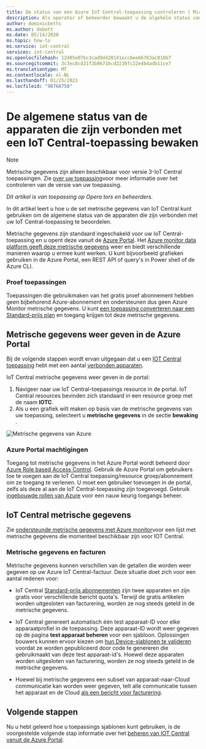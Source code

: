 ```yaml
---
title: De status van een Azure IoT Central-toepassing controleren | Microsoft Docs
description: Als operator of beheerder bewaakt u de algehele status van de apparaten die zijn verbonden met uw IoT Central-toepassing.
author: dominicbetts
ms.author: dobett
ms.date: 05/14/2020
ms.topic: how-to
ms.service: iot-central
services: iot-central
ms.openlocfilehash: 12485e07bc3cad9d420141ecc6ee66763ac010b7
ms.sourcegitcommit: 3c3ec8cd21f2b0671bcd2230fc22e4b4adb11ce7
ms.translationtype: MT
ms.contentlocale: nl-NL
ms.lasthandoff: 01/25/2021
ms.locfileid: "98760758"
---
```

# <a name="monitor-the-overall-health-of-the-devices-connected-to-an-iot-central-application"></a>De algemene status van de apparaten die zijn verbonden met een IoT Central-toepassing bewaken

> [!NOTE]
> Metrische gegevens zijn alleen beschikbaar voor versie 3-IoT Central toepassingen. Zie [over uw toepassing](./howto-get-app-info.md)voor meer informatie over het controleren van de versie van uw toepassing.

*Dit artikel is van toepassing op Opera tors en beheerders.*

In dit artikel leert u hoe u de set metrische gegevens van IoT Central kunt gebruiken om de algemene status van de apparaten die zijn verbonden met uw IoT Central-toepassing te beoordelen.

Metrische gegevens zijn standaard ingeschakeld voor uw IoT Central-toepassing en u opent deze vanuit de [Azure Portal](https://portal.azure.com/). Het [Azure monitor data platform geeft deze metrische gegevens](../../azure-monitor/platform/data-platform-metrics.md) weer en biedt verschillende manieren waarop u ermee kunt werken. U kunt bijvoorbeeld grafieken gebruiken in de Azure Portal, een REST API of query's in Power shell of de Azure CLI.

### <a name="trial-applications"></a>Proef toepassingen

Toepassingen die gebruikmaken van het gratis proef abonnement hebben geen bijbehorend Azure-abonnement en ondersteunen dus geen Azure Monitor metrische gegevens. U kunt [een toepassing converteren naar een Standard-prijs plan](./howto-view-bill.md#move-from-free-to-standard-pricing-plan) en toegang krijgen tot deze metrische gegevens.

## <a name="view-metrics-in-the-azure-portal"></a>Metrische gegevens weer geven in de Azure Portal

Bij de volgende stappen wordt ervan uitgegaan dat u een [IOT Central toepassing](./quick-deploy-iot-central.md) hebt met een aantal [verbonden apparaten](./tutorial-connect-device.md).

IoT Central metrische gegevens weer geven in de portal:

1. Navigeer naar uw IoT Central-toepassings resource in de portal. IoT Central resources bevinden zich standaard in een resource groep met de naam **IOTC**.
1. Als u een grafiek wilt maken op basis van de metrische gegevens van uw toepassing, selecteert u **metrische gegevens** in de sectie **bewaking** .

![Metrische gegevens van Azure](media/howto-monitor-application-health/metrics.png)

### <a name="azure-portal-permissions"></a>Azure Portal machtigingen

Toegang tot metrische gegevens in het Azure Portal wordt beheerd door [Azure Role based Access Control](../../role-based-access-control/overview.md). Gebruik de Azure Portal om gebruikers toe te voegen aan de IoT Central toepassing/resource groep/abonnement om ze toegang te verlenen. U moet een gebruiker toevoegen in de portal, zelfs als deze al aan de IoT Central-toepassing zijn toegevoegd. Gebruik [ingebouwde rollen van Azure](../../role-based-access-control/built-in-roles.md) voor een nauw keurig toegangs beheer.

## <a name="iot-central-metrics"></a>IoT Central metrische gegevens

Zie [ondersteunde metrische gegevens met Azure monitor](../../azure-monitor/platform/metrics-supported.md#microsoftiotcentraliotapps)voor een lijst met metrische gegevens die momenteel beschikbaar zijn voor IOT Central.

### <a name="metrics-and-invoices"></a>Metrische gegevens en facturen

Metrische gegevens kunnen verschillen van de getallen die worden weer gegeven op uw Azure IoT Central-factuur. Deze situatie doet zich voor een aantal redenen voor:

- IoT Central [Standard-prijs abonnementen](https://azure.microsoft.com/pricing/details/iot-central/) zijn twee apparaten en zijn gratis voor verschillende bericht quota's. Terwijl de gratis artikelen worden uitgesloten van facturering, worden ze nog steeds geteld in de metrische gegevens.

- IoT Central genereert automatisch één test apparaat-ID voor elke apparaatprofiel in de toepassing. Deze apparaat-ID wordt weer gegeven op de pagina **test apparaat beheren** voor een sjabloon. Oplossingen bouwers kunnen ervoor kiezen om [hun Device-sjablonen te valideren](./overview-iot-central.md#create-device-templates) voordat ze worden gepubliceerd door code te genereren die gebruikmaakt van deze test apparaat-id's. Hoewel deze apparaten worden uitgesloten van facturering, worden ze nog steeds geteld in de metrische gegevens.

- Hoewel bij metrische gegevens een subset van apparaat-naar-Cloud communicatie kan worden weer gegeven, telt alle communicatie tussen het apparaat en de Cloud [als een bericht voor facturering](https://azure.microsoft.com/pricing/details/iot-central/).

## <a name="next-steps"></a>Volgende stappen

Nu u hebt geleerd hoe u toepassings sjablonen kunt gebruiken, is de voorgestelde volgende stap informatie over het [beheren van IOT Central vanuit de Azure Portal](howto-manage-iot-central-from-portal.md).
